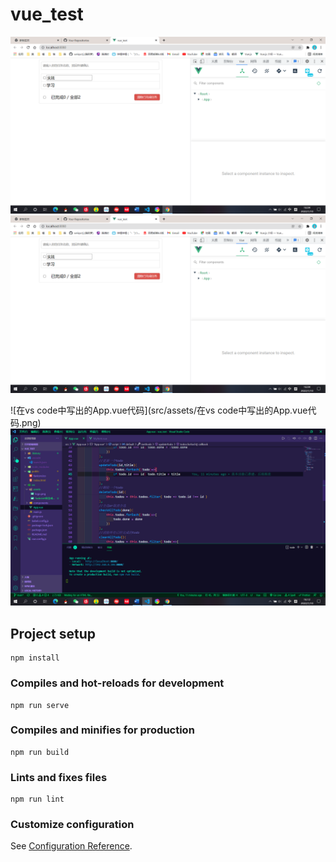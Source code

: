 # vue_test
![TodoList项目成功构建运行](src/assets/TodoList项目成功构建运行.png)
![TodoList项目成功构建运行](https://github.com/weiqsctj/TodoList/blob/main/src/assets/TodoList%E9%A1%B9%E7%9B%AE%E6%88%90%E5%8A%9F%E6%9E%84%E5%BB%BA%E8%BF%90%E8%A1%8C.png)

![在vs code中写出的App.vue代码](src/assets/在vs code中写出的App.vue代码.png)
![在vs code中写出的App.vue代码](https://github.com/weiqsctj/TodoList/blob/main/src/assets/%E5%9C%A8vs%20code%E4%B8%AD%E5%86%99%E5%87%BA%E7%9A%84App.vue%E4%BB%A3%E7%A0%81.png)
## Project setup
```
npm install
```
### Compiles and hot-reloads for development
```
npm run serve
```
### Compiles and minifies for production
```
npm run build
```
### Lints and fixes files
```
npm run lint
```
### Customize configuration
See [Configuration Reference](https://cli.vuejs.org/config/).
